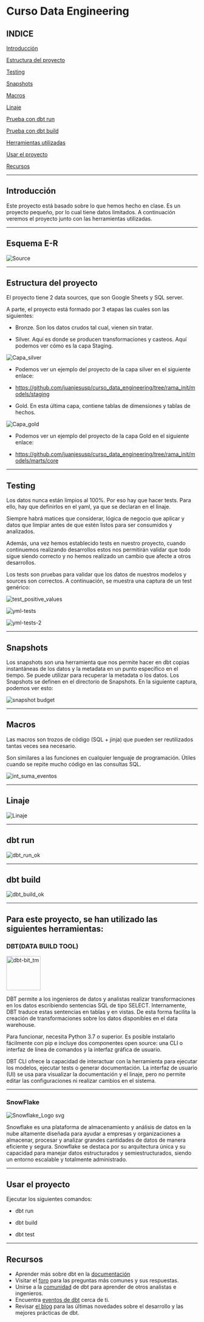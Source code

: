 # Curso Data Engineering

## **INDICE**

[Introducción](https://github.com/juanjesusp/curso_data_engineering/blob/rama_init/README.md#introducci%C3%B3n)

[Estructura del proyecto](https://github.com/juanjesusp/curso_data_engineering/blob/rama_init/README.md#estructura-del-proyecto)

[Testing](https://github.com/juanjesusp/curso_data_engineering/blob/rama_init/README.md#testing)

[Snapshots](https://github.com/juanjesusp/curso_data_engineering/blob/rama_init/README.md#snapshots)

[Macros](https://github.com/juanjesusp/curso_data_engineering/blob/rama_init/README.md#macros)

[Linaje](https://github.com/juanjesusp/curso_data_engineering/blob/rama_init/README.md#linaje)

[Prueba con dbt run](https://github.com/juanjesusp/curso_data_engineering/blob/rama_init/README.md#dbt-run)

[Prueba con dbt build](https://github.com/juanjesusp/curso_data_engineering/blob/rama_init/README.md#dbt-build)

[Herramientas utilizadas](https://github.com/juanjesusp/curso_data_engineering/blob/rama_init/README.md#para-este-proyecto-se-han-utilizado-las-siguientes-herramientas)

[Usar el proyecto](https://github.com/juanjesusp/curso_data_engineering/blob/rama_init/README.md#usar-el-proyecto)

[Recursos](https://github.com/juanjesusp/curso_data_engineering/blob/rama_init/README.md#recursos)

---

## **Introducción**

Este proyecto está basado sobre lo que hemos hecho en clase. Es un proyecto pequeño, por lo cual tiene datos limitados. A continuación veremos el proyecto junto con las herramientas utilizadas.

---

## **Esquema E-R**

![Source](https://github.com/juanjesusp/curso_data_engineering/assets/170645486/18573966-513f-40b6-ae02-92d263753e74)

---

## **Estructura del proyecto**

El proyecto tiene 2 data sources, que son Google Sheets y SQL server. 


A parte, el proyecto está formado por 3 etapas las cuales son las siguientes:


- Bronze. Son los datos crudos tal cual, vienen sin tratar.

- Silver. Aquí es donde se producen transformaciones y casteos. Aquí podemos ver cómo es la capa Staging.

![Capa_silver](https://github.com/juanjesusp/curso_data_engineering/assets/170645486/5da2f7d5-414c-44b0-8968-6b2229999fb7)


- Podemos ver un ejemplo del proyecto de la capa silver en el siguiente enlace:

- https://github.com/juanjesusp/curso_data_engineering/tree/rama_init/models/staging

- Gold. En esta última capa, contiene tablas de dimensiones y tablas de hechos.
  
![Capa_gold](https://github.com/juanjesusp/curso_data_engineering/assets/170645486/5525741f-6437-46fc-9e68-d559332329e2)

- Podemos ver un ejemplo del proyecto de la capa Gold en el siguiente enlace:

- https://github.com/juanjesusp/curso_data_engineering/tree/rama_init/models/marts/core


---

## **Testing**

Los datos nunca están limpios al 100%. Por eso hay que hacer tests. Para ello, hay que definirlos en el yaml, ya que se declaran en el linaje.

Siempre habrá matices que considerar, lógica de negocio que aplicar y datos que limpiar antes de que estén listos para ser consumidos y analizados. 

Además, una vez hemos establecido tests en nuestro proyecto, cuando continuemos realizando desarrollos estos nos permitirán validar que todo sigue siendo correcto y no hemos realizado un cambio que afecte a otros desarrollos.


Los tests son pruebas para validar que los datos de nuestros modelos y sources son correctos. A continuación, se muestra una captura de un test genérico:

![test_positive_values](https://github.com/juanjesusp/curso_data_engineering/assets/170645486/586769f4-ea83-4c11-8223-91db463a3efd)

![yml-tests](https://github.com/juanjesusp/curso_data_engineering/assets/170645486/bcfcb170-bf70-4fd1-bc54-4fcb872674e4)

![yml-tests-2](https://github.com/juanjesusp/curso_data_engineering/assets/170645486/7409b0f4-9796-4839-98e1-6f8f11994021)

---

## **Snapshots**

Los snapshots son una herramienta que nos permite hacer en dbt copias instantáneas de los datos y la metadata en un punto específico en el tiempo. Se puede utilizar para recuperar la metadata o los datos. Los Snapshots se definen en el directorio de Snapshots. En la siguiente captura, podemos ver esto:


![snapshot budget](https://github.com/juanjesusp/curso_data_engineering/assets/170645486/162f0dc1-dc56-49b9-82f7-5fe108c68082)


---

## **Macros**

Las macros son trozos de código (SQL + jinja) que pueden ser reutilizados tantas veces sea necesario. 

Son similares a las funciones en cualquier lenguaje de programación. Útiles cuando se repite mucho código en las consultas SQL.

![int_suma_eventos](https://github.com/juanjesusp/curso_data_engineering/assets/170645486/ade32dec-b3d5-4fa3-bd4d-a688954172c7)


---

## **Linaje**

![Linaje](https://github.com/juanjesusp/curso_data_engineering/assets/170645486/56bc1a28-03be-4fc0-ae71-8d005559517e)


---

## **dbt run**

![dbt_run_ok](https://github.com/juanjesusp/curso_data_engineering/assets/170645486/6041cae9-6dc3-4f11-9fc8-8b6dbf839959)

---

## **dbt build**

![dbt_build_ok](https://github.com/juanjesusp/curso_data_engineering/assets/170645486/db951d28-184e-4244-881a-4b6e71633a3b)


---

## **Para este proyecto, se han utilizado las siguientes herramientas:**

### **DBT(DATA BUILD TOOL)**

<img width="90" alt="dbt-bit_tm" src="https://github.com/juanjesusp/curso_data_engineering/assets/170645486/c662e11c-30fa-4dae-b552-477d5bb3762a">



DBT permite a los ingenieros de datos y analistas realizar transformaciones en los datos escribiendo sentencias SQL de tipo SELECT. Internamente, DBT traduce estas sentencias en tablas y en vistas. De esta forma facilita la creación de transformaciones sobre los datos disponibles en el data warehouse.

Para funcionar, necesita Python 3.7 o superior. Es posible instalarlo fácilmente con pip e incluye dos componentes open source: una CLI o interfaz de línea de comandos y la interfaz gráfica de usuario.

DBT CLI ofrece la capacidad de interactuar con la herramienta para ejecutar los modelos, ejecutar tests o generar documentación. La interfaz de usuario (UI) se usa para visualizar la documentación y el linaje, pero no permite editar las configuraciones ni realizar cambios en el sistema.

---


### **SnowFlake**

![Snowflake_Logo svg](https://github.com/juanjesusp/curso_data_engineering/assets/170645486/85aec1d9-4443-4fd6-b56a-2921c2c378d3)


Snowflake es una plataforma de almacenamiento y análisis de datos en la nube altamente diseñada para ayudar a empresas y organizaciones a almacenar, procesar y analizar grandes cantidades de datos de manera eficiente y segura. Snowflake se destaca por su arquitectura única y su capacidad para manejar datos estructurados y semiestructurados, siendo un entorno escalable y totalmente administrado. 

---


## **Usar el proyecto**

Ejecutar los siguientes comandos:

- dbt run

- dbt build

- dbt test

---

## **Recursos**

- Aprender más sobre dbt en la [documentación](https://docs.getdbt.com/docs/introduction)
- Visitar el [foro](https://discourse.getdbt.com/) para las preguntas más comunes y sus respuestas.
- Unirse a la [comunidad](http://community.getbdt.com/) de dbt para aprender de otros analistas e ingenieros.
- Encuentra [eventos de dbt](https://events.getdbt.com/) cerca de ti.
- Revisar [el blog](https://blog.getdbt.com/) para las últimas novedades sobre el desarrollo y las mejores prácticas de dbt.
